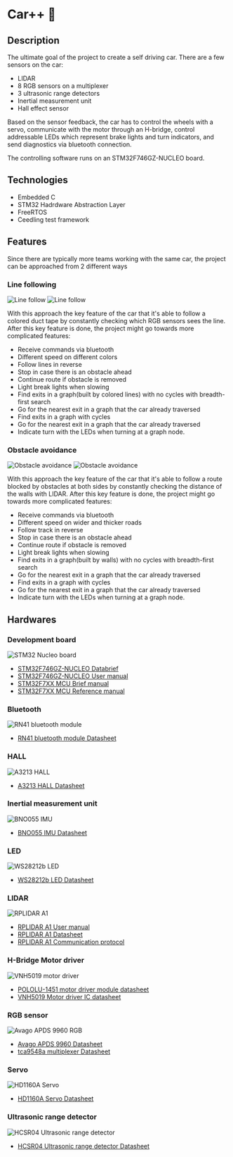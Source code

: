 # Car++ 🚗 

## Description

The ultimate goal of the project to create a self driving car. There are a few sensors on the car:

* LIDAR 
* 8 RGB sensors on a multiplexer
* 3 ultrasonic range detectors
* Inertial measurement unit
* Hall effect sensor

Based on the sensor feedback, the car has to control the wheels with a servo, communicate with the motor through
an H-bridge, control addressable LEDs which represent brake lights and turn indicators, and send diagnostics via 
bluetooth connection.

The controlling software runs on an STM32F746GZ-NUCLEO board.

## Technologies

 * Embedded C
 * STM32 Hadrdware Abstraction Layer
 * FreeRTOS
 * Ceedling test framework
 
## Features

Since there are typically more teams working with the same car, the project can be approached from 2 different ways

### Line following

![Line follow](resource/image/line_follow_real.jpg) ![Line follow](resource/image/line_follow.jpg)

With this approach the key feature of the car that it's able to follow a colored duct tape by constantly checking
which RGB sensors sees the line. After this key feature is done, the project might go towards more complicated features:

* Receive commands via bluetooth
* Different speed on different colors
* Follow lines in reverse
* Stop in case there is an obstacle ahead
* Continue route if obstacle is removed
* Light break lights when slowing
* Find exits in a graph(built by colored lines) with no cycles with breadth-first search
* Go for the nearest exit in a graph that the car already traversed
* Find exits in a graph with cycles
* Go for the nearest exit in a graph that the car already traversed
* Indicate turn with the LEDs when turning at a graph node.

### Obstacle avoidance

![Obstacle avoidance](resource/image/obstacle_avoidance_real.jpg) ![Obstacle avoidance](resource/image/obstacle_avoidance.jpg)

With this approach the key feature of the car that it's able to follow a route blocked by obstacles at both sides by
constantly checking the distance of the walls with LIDAR. After this key feature is done, the project might
go towards more complicated features:

* Receive commands via bluetooth
* Different speed on wider and thicker roads
* Follow track in reverse
* Stop in case there is an obstacle ahead
* Continue route if obstacle is removed
* Light break lights when slowing
* Find exits in a graph(built by walls) with no cycles with breadth-first search
* Go for the nearest exit in a graph that the car already traversed
* Find exits in a graph with cycles
* Go for the nearest exit in a graph that the car already traversed
* Indicate turn with the LEDs when turning at a graph node.

## Hardwares

### Development board

![STM32 Nucleo board](resource/image/nucleo.jpg)

* [STM32F746GZ-NUCLEO Databrief](resource/docs/stm32_databrief.pdf)
* [STM32F746GZ-NUCLEO User manual](resource/docs/stm32_user_manual.pdf)
* [STM32F7XX MCU Brief manual](resource/docs/stm32_brief_manual.pdf)
* [STM32F7XX MCU Reference manual](resource/docs/stm32_reference_manual.pdf) 

### Bluetooth

![RN41 bluetooth module](resource/image/bluetooth.jpg)

* [RN41 bluetooth module Datasheet](resource/docs/rn41_bluetooth_datasheet.pdf)

### HALL

![A3213 HALL](resource/image/hall.jpg)

* [A3213 HALL Datasheet](resource/docs/A3213_hall_datasheet.pdf)

### Inertial measurement unit

![BNO055 IMU](resource/image/imu.jpg)

* [BNO055 IMU Datasheet](resource/docs/BNO055_imu_datasheet.pdf)

### LED

![WS28212b LED](resource/image/led.jpg)

* [WS28212b LED Datasheet](resource/docs/ws2812b_led_datasheet.pdf)

### LIDAR

![RPLIDAR A1](resource/image/lidar.jpg)

* [RPLIDAR A1 User manual](resource/docs/rplidarA1_user_manual.pdf)
* [RPLIDAR A1 Datasheet](resource/docs/rplidarA1_datasheet.pdf)
* [RPLIDAR A1 Communication protocol](resource/docs/rplidarA1_communication_protocol.pdf)

### H-Bridge Motor driver

![VNH5019 motor driver](resource/image/motor_driver.jpg)

* [POLOLU-1451 motor driver module datasheet](https://www.tme.eu/Document/8fb7fcfe7bc3620e83f9fa7d3226e3fd/POLOLU-1451.pdf)
* [VNH5019 Motor driver IC datasheet](resource/docs/vnh5019_motor_driver_datasheet.pdf)

### RGB sensor

![Avago APDS 9960 RGB](resource/image/rgb.jpg)

* [Avago APDS 9960 Datasheet](resource/docs/Avago_APDS_9960_datasheet.pdf)
* [tca9548a multiplexer Datasheet](resource/docs/tca9548a_multiplexer_datasheet.pdf)

### Servo

![HD1160A Servo](resource/image/servo.jpg)

* [HD1160A Servo Datasheet](resource/docs/HD1160A_servo_datasheet.pdf)

### Ultrasonic range detector

![HCSR04 Ultrasonic range detector](resource/image/ultrasonic.jpg)

* [HCSR04 Ultrasonic range detector Datasheet](resource/docs/HCSR04_ultrasonic_datasheet.pdf)
